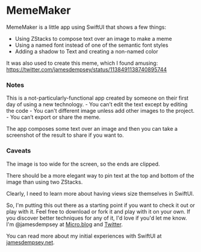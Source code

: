 MemeMaker
=================================

MemeMaker is a little app using SwiftUI that shows a few things:

- Using ZStacks to compose text over an image to make a meme
- Using a named font instead of one of the semantic font styles
- Adding a shadow to Text and creating a non-named color

It was also used to create this meme, which I found amusing:
https://twitter.com/jamesdempsey/status/1138491138740895744


### Notes ###

This is a not-particularly-functional app created by someone on their first day of using a new technology.
    - You can’t edit the text except by editing the code
    - You can't different image unless add other images to the project.
    - You can’t export or share the meme.

The app composes some text over an image and then you can take a screenshot of the result to share if you want to.


### Caveats ###

The image is too wide for the screen, so the ends are clipped.

There should be a more elegant way to pin text at the top and bottom of the image than using two ZStacks.

 Clearly, I need to learn more about having views size themselves in SwiftUI.

So, I'm putting this out there as a starting point if you want to check it out or play with it. Feel free to download or fork it and play with it on your own. If you discover better techniques for any of it, I'd love if you'd let me know. I'm @jamesdempsey at [Micro.blog](https://micro.blog/jamesdempsey) and [Twitter](https://twitter.com/jamesdempsey).

You can read more about my initial experiences with SwiftUI at [jamesdempsey.net](https://jamesdempsey.net).

